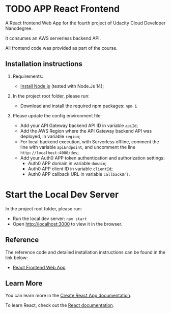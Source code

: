 # TODO APP React Frontend

A React frontend Web App for the fourth project of Udacity Cloud Developer Nanodegree.

It consumes an AWS serverless backend API.

All frontend code was provided as part of the course.

## Installation instructions

1. Requirements:

    - [Install Node.js](https://nodejs.org/en/) (tested with Node.Js 14);

2. In the project root folder, please run:

    - Download and install the required npm packages: `npm i`

3. Please update the config environment file:
    - Add your API Gateway backend API ID in variable `apiId`;
    - Add the AWS Region where the API Gateway backend API was deployed, in variable `region`;
    - For local backend execution, with Serverless offline, comment the line with variable `apiEndpoint`, and uncomment the line `http://localhost:4000/dev`;
    - Add your Auth0 APP token authentication and authorization settings:
        - Auth0 APP domain in variable `domain`;
        - Auth0 APP client ID in variable `clientId`;
        - Auth0 APP callback URL in variable `callbackUrl`.

# Start the Local Dev Server

In the project root folder, please run:

-   Run the local dev server: `npm start`
-   Open [http://localhost:3000](http://localhost:3000) to view it in the browser.

## Reference

The reference code and detailed installation instructions can be found in the link below:

-   [React Frontend Web App](https://github.com/udacity/cloud-developer/tree/master/course-04/project/c4-final-project-starter-code/client)

## Learn More

You can learn more in the [Create React App documentation](https://facebook.github.io/create-react-app/docs/getting-started).

To learn React, check out the [React documentation](https://reactjs.org/).
